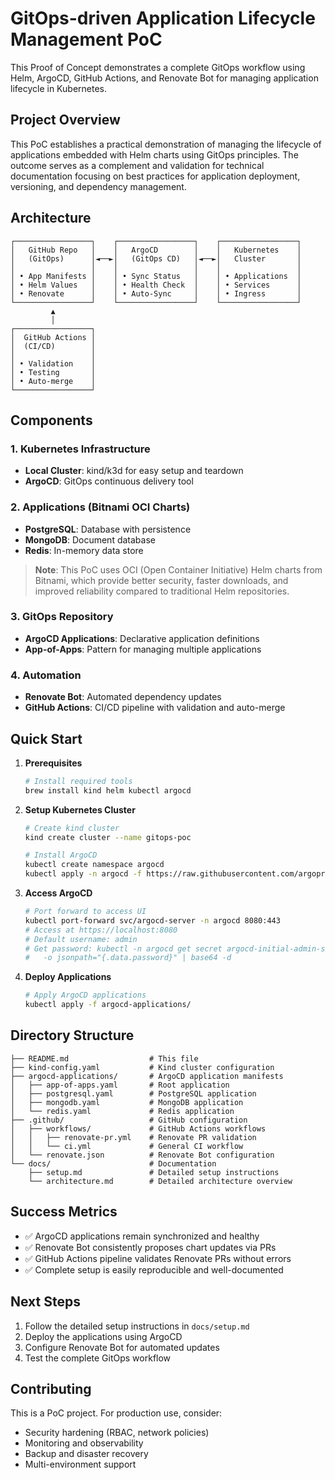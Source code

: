 # GitOps-driven Application Lifecycle Management PoC

This Proof of Concept demonstrates a complete GitOps workflow using Helm, ArgoCD,
GitHub Actions, and Renovate Bot for managing application lifecycle in Kubernetes.

## Project Overview

This PoC establishes a practical demonstration of
managing the lifecycle of applications embedded with Helm charts using GitOps
principles. The outcome serves as a complement and validation for
technical documentation focusing on best practices for application deployment,
versioning, and dependency management.

## Architecture

```text
┌─────────────────┐    ┌─────────────────┐    ┌─────────────────┐
│   GitHub Repo   │    │   ArgoCD        │    │   Kubernetes    │
│   (GitOps)      │◄──►│   (GitOps CD)   │◄──►│   Cluster       │
│                 │    │                 │    │                 │
│ • App Manifests │    │ • Sync Status   │    │ • Applications  │
│ • Helm Values   │    │ • Health Check  │    │ • Services      │
│ • Renovate      │    │ • Auto-Sync     │    │ • Ingress       │
└─────────────────┘    └─────────────────┘    └─────────────────┘
         ▲
         │
┌─────────────────┐
│  GitHub Actions │
│  (CI/CD)        │
│                 │
│ • Validation    │
│ • Testing       │
│ • Auto-merge    │
└─────────────────┘
```

## Components

### 1. Kubernetes Infrastructure

- **Local Cluster**: kind/k3d for easy setup and teardown
- **ArgoCD**: GitOps continuous delivery tool

### 2. Applications (Bitnami OCI Charts)

- **PostgreSQL**: Database with persistence
- **MongoDB**: Document database
- **Redis**: In-memory data store

> **Note**: This PoC uses OCI (Open Container Initiative) Helm charts from Bitnami,
> which provide better security, faster downloads, and improved reliability
> compared to traditional Helm repositories.

### 3. GitOps Repository

- **ArgoCD Applications**: Declarative application definitions
- **App-of-Apps**: Pattern for managing multiple applications

### 4. Automation

- **Renovate Bot**: Automated dependency updates
- **GitHub Actions**: CI/CD pipeline with validation and auto-merge

## Quick Start

1. **Prerequisites**

   ```bash
   # Install required tools
   brew install kind helm kubectl argocd
   ```

2. **Setup Kubernetes Cluster**

   ```bash
   # Create kind cluster
   kind create cluster --name gitops-poc

   # Install ArgoCD
   kubectl create namespace argocd
   kubectl apply -n argocd -f https://raw.githubusercontent.com/argoproj/argo-cd/stable/manifests/install.yaml
   ```

3. **Access ArgoCD**

   ```bash
   # Port forward to access UI
   kubectl port-forward svc/argocd-server -n argocd 8080:443
   # Access at https://localhost:8080
   # Default username: admin
   # Get password: kubectl -n argocd get secret argocd-initial-admin-secret \\
   #   -o jsonpath="{.data.password}" | base64 -d
   ```

4. **Deploy Applications**

   ```bash
   # Apply ArgoCD applications
   kubectl apply -f argocd-applications/
   ```

## Directory Structure

```text
├── README.md                  # This file
├── kind-config.yaml           # Kind cluster configuration
├── argocd-applications/       # ArgoCD application manifests
│   ├── app-of-apps.yaml       # Root application
│   ├── postgresql.yaml        # PostgreSQL application
│   ├── mongodb.yaml           # MongoDB application
│   └── redis.yaml             # Redis application
├── .github/                   # GitHub configuration
│   ├── workflows/             # GitHub Actions workflows
│   │   ├── renovate-pr.yml    # Renovate PR validation
│   │   └── ci.yml             # General CI workflow
│   └── renovate.json          # Renovate Bot configuration
└── docs/                      # Documentation
    ├── setup.md               # Detailed setup instructions
    └── architecture.md        # Detailed architecture overview
```

## Success Metrics

- ✅ ArgoCD applications remain synchronized and healthy
- ✅ Renovate Bot consistently proposes chart updates via PRs
- ✅ GitHub Actions pipeline validates Renovate PRs without errors
- ✅ Complete setup is easily reproducible and well-documented

## Next Steps

1. Follow the detailed setup instructions in `docs/setup.md`
2. Deploy the applications using ArgoCD
3. Configure Renovate Bot for automated updates
4. Test the complete GitOps workflow

## Contributing

This is a PoC project. For production use, consider:

- Security hardening (RBAC, network policies)
- Monitoring and observability
- Backup and disaster recovery
- Multi-environment support
